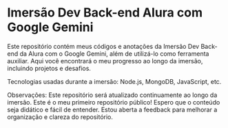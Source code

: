 # Imersão Dev Back-end Alura com Google Gemini
Este repositório contém meus códigos e anotações da Imersão Dev Back-end da Alura com o Google Gemini, além de utilizá-lo como ferramenta auxiliar. 
Aqui você encontrará o meu progresso ao longo da imersão, incluindo projetos e desafios.

Tecnologias usadas durante a imersão:
  Node.js,
  MongoDB,
  JavaScript,
  etc.

Observações:
  Este repositório será atualizado continuamente ao longo da imersão.
  Este é o meu primeiro repositório público! Espero que o conteúdo seja didático e fácil de entender. Estou aberta a feedback para melhorar a organização e clareza do repositório.
